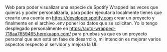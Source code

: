 Web para poder visualizar una especie de Spotify Wrapped las veces que quieras y poder personalizarla, para poder ejecutarla localmente tienes que crearte una cuenta en https://developer.spotify.com crear un proyecto y finalmente en el archivo .env poner los datos que se solicitan.
Yo lo tengo desplegado personalmente en https://auto-wrapped-718aa7659465.herokuapp.com/ para pruebas ya que es un proyecto personal que aun está en fase de desarrollo, mi intención es mejorar varios aspectos respecto al servidor y mejora la UI.
